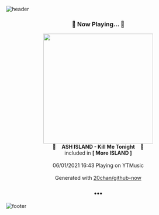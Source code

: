 ![header](https://capsule-render.vercel.app/api?type=wave&height=170&section=header&text=Hi.%20I'm%20SHIFT&fontColor=090707&fontAlignX=45&fontAlignY=65&fontSize=100)

<h3 align="center">🎵 Now Playing... 🎵</h3>
<p align="center">
  <a href="https://music.youtube.com/watch?v=fjVWk_OPD9Y">
    <img width="300" src="https://lh3.googleusercontent.com/5fcoPLx6m5sG_NSSF3yphHfwjqMxEUrR-7LfziupehjLDO8OrxjBjXb4947pkm8dNBmkjwoB5mb0xG4">
  </a>
  <br>
  🎵&nbsp&nbsp&nbsp <b>ASH ISLAND - Kill Me Tonight</b> &nbsp&nbsp&nbsp🎵
  <br>
  included in <b>[ More ISLAND ]</b>
  
  <br />
  <br />
  06/01/2021 16:43 Playing on YTMusic
  <br />
  <br />
  Generated with <a href="https://github.com/20chan/github-now">20chan/github-now</a>
</p>

<h3 align="center">•••</h3>

![footer](https://capsule-render.vercel.app/api?type=wave&height=150&section=footer)

